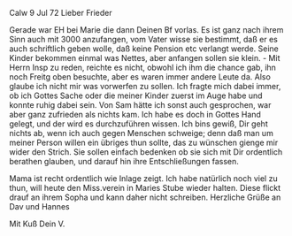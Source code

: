  Calw 9 Jul 72
Lieber Frieder

Gerade war EH bei Marie die dann Deinen Bf vorlas. Es ist ganz nach ihrem Sinn auch mit 3000 anzufangen, vom Vater wisse sie bestimmt, daß er es auch schriftlich geben wolle, daß keine Pension etc verlangt werde. Seine Kinder bekommen einmal was Nettes, aber anfangen sollen sie klein. - Mit Herrn Insp zu reden, reichte es nicht, obwohl ich ihm die chance gab, ihn noch Freitg oben besuchte, aber es waren immer andere Leute da. Also glaube ich nicht mir was vorwerfen zu sollen. Ich fragte mich dabei immer, ob ich Gottes Sache oder die meiner Kinder zuerst im Auge habe und konnte ruhig dabei sein. Von Sam hätte ich sonst auch gesprochen, war aber ganz zufrieden als nichts kam. Ich habe es doch in Gottes Hand gelegt, und der wird es durchzuführen wissen. Ich bins gewiß, Dir geht nichts ab, wenn ich auch gegen Menschen schweige; denn daß man um meiner Person willen ein übriges thun sollte, das zu wünschen gienge mir wider den Strich. Sie sollen einfach bedenken ob sie sich mit Dir ordentlich berathen glauben, und darauf hin ihre Entschließungen fassen.

Mama ist recht ordentlich wie Inlage zeigt. Ich habe natürlich noch viel zu thun, will heute den Miss.verein in Maries Stube wieder halten. Diese flickt drauf an ihrem Sopha und kann daher nicht schreiben. Herzliche Grüße an Dav und Hannes

 Mit Kuß
 Dein V.
